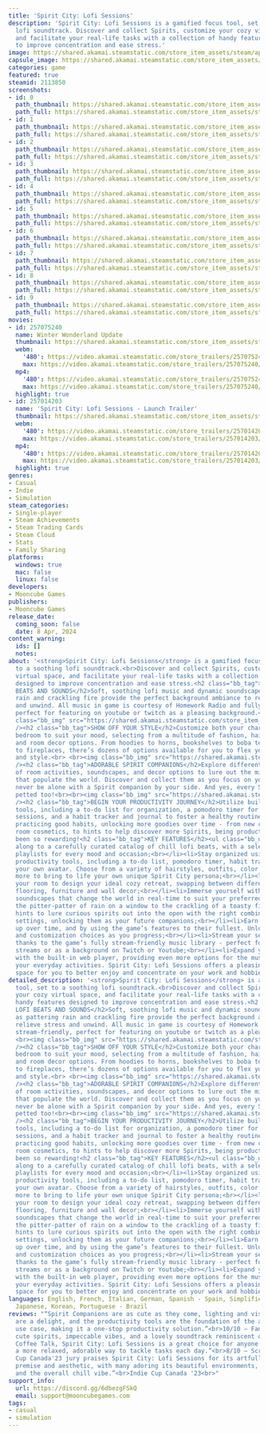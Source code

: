 ```yaml
---
title: 'Spirit City: Lofi Sessions'
description: 'Spirit City: Lofi Sessions is a gamified focus tool, set to a soothing
  lofi soundtrack. Discover and collect Spirits, customize your cozy virtual space,
  and facilitate your real-life tasks with a collection of handy features designed
  to improve concentration and ease stress.'
image: https://shared.akamai.steamstatic.com/store_item_assets/steam/apps/2113850/header_alt_assets_2.jpg?t=1732718374
capsule_image: https://shared.akamai.steamstatic.com/store_item_assets/steam/apps/2113850/83d771883e98fd9706f12f0053ac15cf3e09f899/capsule_231x87_alt_assets_2.jpg?t=1732718374
categories: game
featured: true
steamid: 2113850
screenshots:
- id: 0
  path_thumbnail: https://shared.akamai.steamstatic.com/store_item_assets/steam/apps/2113850/ss_1c58b559cb42215257bc04eb0d1ee76a0a574ecb.600x338.jpg?t=1732718374
  path_full: https://shared.akamai.steamstatic.com/store_item_assets/steam/apps/2113850/ss_1c58b559cb42215257bc04eb0d1ee76a0a574ecb.1920x1080.jpg?t=1732718374
- id: 1
  path_thumbnail: https://shared.akamai.steamstatic.com/store_item_assets/steam/apps/2113850/ss_963e00c101eec9bc73d13f2e7235200f5caf7349.600x338.jpg?t=1732718374
  path_full: https://shared.akamai.steamstatic.com/store_item_assets/steam/apps/2113850/ss_963e00c101eec9bc73d13f2e7235200f5caf7349.1920x1080.jpg?t=1732718374
- id: 2
  path_thumbnail: https://shared.akamai.steamstatic.com/store_item_assets/steam/apps/2113850/ss_b3ba7132b3eb0b88ea9b547ecc60cf006b0916d9.600x338.jpg?t=1732718374
  path_full: https://shared.akamai.steamstatic.com/store_item_assets/steam/apps/2113850/ss_b3ba7132b3eb0b88ea9b547ecc60cf006b0916d9.1920x1080.jpg?t=1732718374
- id: 3
  path_thumbnail: https://shared.akamai.steamstatic.com/store_item_assets/steam/apps/2113850/ss_923abe3f755d35ff5c6e07d33411f988fc6e6003.600x338.jpg?t=1732718374
  path_full: https://shared.akamai.steamstatic.com/store_item_assets/steam/apps/2113850/ss_923abe3f755d35ff5c6e07d33411f988fc6e6003.1920x1080.jpg?t=1732718374
- id: 4
  path_thumbnail: https://shared.akamai.steamstatic.com/store_item_assets/steam/apps/2113850/ss_a0e0495a55e65465416f88b7ba7f3322b489c974.600x338.jpg?t=1732718374
  path_full: https://shared.akamai.steamstatic.com/store_item_assets/steam/apps/2113850/ss_a0e0495a55e65465416f88b7ba7f3322b489c974.1920x1080.jpg?t=1732718374
- id: 5
  path_thumbnail: https://shared.akamai.steamstatic.com/store_item_assets/steam/apps/2113850/ss_1c94bf73fe26fa01774b3e511b4d71054cb8ae18.600x338.jpg?t=1732718374
  path_full: https://shared.akamai.steamstatic.com/store_item_assets/steam/apps/2113850/ss_1c94bf73fe26fa01774b3e511b4d71054cb8ae18.1920x1080.jpg?t=1732718374
- id: 6
  path_thumbnail: https://shared.akamai.steamstatic.com/store_item_assets/steam/apps/2113850/ss_da1685dfa4082f00aa9a43a0d129662ae6396aab.600x338.jpg?t=1732718374
  path_full: https://shared.akamai.steamstatic.com/store_item_assets/steam/apps/2113850/ss_da1685dfa4082f00aa9a43a0d129662ae6396aab.1920x1080.jpg?t=1732718374
- id: 7
  path_thumbnail: https://shared.akamai.steamstatic.com/store_item_assets/steam/apps/2113850/ss_f7496c7a6e982138f62c37f7d90d68a94e0f0d4b.600x338.jpg?t=1732718374
  path_full: https://shared.akamai.steamstatic.com/store_item_assets/steam/apps/2113850/ss_f7496c7a6e982138f62c37f7d90d68a94e0f0d4b.1920x1080.jpg?t=1732718374
- id: 8
  path_thumbnail: https://shared.akamai.steamstatic.com/store_item_assets/steam/apps/2113850/ss_a2aa30ad2d1fd93cdd352df174714ff1f9e4844f.600x338.jpg?t=1732718374
  path_full: https://shared.akamai.steamstatic.com/store_item_assets/steam/apps/2113850/ss_a2aa30ad2d1fd93cdd352df174714ff1f9e4844f.1920x1080.jpg?t=1732718374
- id: 9
  path_thumbnail: https://shared.akamai.steamstatic.com/store_item_assets/steam/apps/2113850/ss_468a4ca3f9c2112cd0b6c79021410d6a1312c22a.600x338.jpg?t=1732718374
  path_full: https://shared.akamai.steamstatic.com/store_item_assets/steam/apps/2113850/ss_468a4ca3f9c2112cd0b6c79021410d6a1312c22a.1920x1080.jpg?t=1732718374
movies:
- id: 257075240
  name: Winter Wonderland Update
  thumbnail: https://shared.akamai.steamstatic.com/store_item_assets/steam/apps/257075240/bcdbc7b73dd5844a405d5772b963fc7902316080/movie_600x337.jpg?t=1732112715
  webm:
    '480': https://video.akamai.steamstatic.com/store_trailers/257075240/movie480_vp9.webm?t=1732112715
    max: https://video.akamai.steamstatic.com/store_trailers/257075240/movie_max_vp9.webm?t=1732112715
  mp4:
    '480': https://video.akamai.steamstatic.com/store_trailers/257075240/movie480.mp4?t=1732112715
    max: https://video.akamai.steamstatic.com/store_trailers/257075240/movie_max.mp4?t=1732112715
  highlight: true
- id: 257014203
  name: 'Spirit City: Lofi Sessions - Launch Trailer'
  thumbnail: https://shared.akamai.steamstatic.com/store_item_assets/steam/apps/257014203/movie.293x165.jpg?t=1712573591
  webm:
    '480': https://video.akamai.steamstatic.com/store_trailers/257014203/movie480_vp9.webm?t=1712573591
    max: https://video.akamai.steamstatic.com/store_trailers/257014203/movie_max_vp9.webm?t=1712573591
  mp4:
    '480': https://video.akamai.steamstatic.com/store_trailers/257014203/movie480.mp4?t=1712573591
    max: https://video.akamai.steamstatic.com/store_trailers/257014203/movie_max.mp4?t=1712573591
  highlight: true
genres:
- Casual
- Indie
- Simulation
steam_categories:
- Single-player
- Steam Achievements
- Steam Trading Cards
- Steam Cloud
- Stats
- Family Sharing
platforms:
  windows: true
  mac: false
  linux: false
developers:
- Mooncube Games
publishers:
- Mooncube Games
release_date:
  coming_soon: false
  date: 8 Apr, 2024
content_warning:
  ids: []
  notes:
about: '<strong>Spirit City: Lofi Sessions</strong> is a gamified focus tool, set
  to a soothing lofi soundtrack.<br>Discover and collect Spirits, customize your cozy
  virtual space, and facilitate your real-life tasks with a collection of handy features
  designed to improve concentration and ease stress.<h2 class="bb_tag">CHILL LOFI
  BEATS AND SOUNDS</h2>Soft, soothing lofi music and dynamic soundscapes such as pattering
  rain and crackling fire provide the perfect background ambiance to relieve stress
  and unwind. All music in game is courtesy of Homework Radio and fully stream-friendly,
  perfect for featuring on youtube or twitch as a pleasing background.<br> <br><img
  class="bb_img" src="https://shared.akamai.steamstatic.com/store_item_assets/steam/apps/2113850/extras/SteamBanner_Desk_Compressed.gif?t=1732718374"
  /><h2 class="bb_tag">SHOW OFF YOUR STYLE</h2>Customize both your character and your
  bedroom to suit your mood, selecting from a multitude of fashion, hairstyle, color,
  and room decor options. From hoodies to horns, bookshelves to boba teas, fairy lights
  to fireplaces, there’s dozens of options available for you to flex your unique personality
  and style.<br> <br><img class="bb_img" src="https://shared.akamai.steamstatic.com/store_item_assets/steam/apps/2113850/extras/SteamBanner_Spirits_Compressed.gif?t=1732718374"
  /><h2 class="bb_tag">ADORABLE SPIRIT COMPANIONS</h2>Explore different combinations
  of room activities, soundscapes, and decor options to lure out the mischievous Spirits
  that populate the world. Discover and collect them as you focus on your tasks. You''ll
  never be alone with a Spirit companion by your side. And yes, every Spirit can be
  petted too!<br><br><img class="bb_img" src="https://shared.akamai.steamstatic.com/store_item_assets/steam/apps/2113850/extras/SteamBanner_Productivity_Compressed.gif?t=1732718374"
  /><h2 class="bb_tag">BEGIN YOUR PRODUCTIVITY JOURNEY</h2>Utilize built-in productivity
  tools, including a to-do list for organization, a pomodoro timer for focused work
  sessions, and a habit tracker and journal to foster a healthy routine. Earn XP for
  practicing good habits, unlocking more goodies over time - from new character &amp;
  room cosmetics, to hints to help discover more Spirits, being productive has never
  been so rewarding!<h2 class="bb_tag">KEY FEATURES</h2><ul class="bb_ul"><li>Listen
  along to a carefully curated catalog of chill lofi beats, with a selection of themed
  playlists for every mood and occasion;<br></li><li>Stay organized using integrated
  productivity tools, including a to-do list, pomodoro timer, habit tracker and journal;<br></li><li>Create
  your own avatar. Choose from a variety of hairstyles, outfits, color options, and
  more to bring to life your own unique Spirit City persona;<br></li><li>Spruce up
  your room to design your ideal cozy retreat, swapping between different wallpapers,
  flooring, furniture and wall decor;<br></li><li>Immerse yourself with interactive
  soundscapes that change the world in real-time to suit your preferred vibe, from
  the pitter-patter of rain on a window to the crackling of a toasty fireplace;<br></li><li>Decipher
  hints to lure curious spirits out into the open with the right combination of game
  settings, unlocking them as your future companions;<br></li><li>Earn XP and level
  up over time, and by using the game’s features to their fullest. Unlock new cosmetics
  and customization choices as you progress;<br></li><li>Stream your sessions worry-free
  thanks to the game’s fully stream-friendly music library - perfect for co-working
  streams or as a background on Twitch or Youtube;<br></li><li>Expand your song catalog
  with the built-in web player, providing even more options for the musically adventurous;<br></li><li>Enhance
  your everyday activities. Spirit City: Lofi Sessions offers a pleasing and distraction-free
  space for you to better enjoy and concentrate on your work and hobbies.</li></ul>'
detailed_description: '<strong>Spirit City: Lofi Sessions</strong> is a gamified focus
  tool, set to a soothing lofi soundtrack.<br>Discover and collect Spirits, customize
  your cozy virtual space, and facilitate your real-life tasks with a collection of
  handy features designed to improve concentration and ease stress.<h2 class="bb_tag">CHILL
  LOFI BEATS AND SOUNDS</h2>Soft, soothing lofi music and dynamic soundscapes such
  as pattering rain and crackling fire provide the perfect background ambiance to
  relieve stress and unwind. All music in game is courtesy of Homework Radio and fully
  stream-friendly, perfect for featuring on youtube or twitch as a pleasing background.<br>
  <br><img class="bb_img" src="https://shared.akamai.steamstatic.com/store_item_assets/steam/apps/2113850/extras/SteamBanner_Desk_Compressed.gif?t=1732718374"
  /><h2 class="bb_tag">SHOW OFF YOUR STYLE</h2>Customize both your character and your
  bedroom to suit your mood, selecting from a multitude of fashion, hairstyle, color,
  and room decor options. From hoodies to horns, bookshelves to boba teas, fairy lights
  to fireplaces, there’s dozens of options available for you to flex your unique personality
  and style.<br> <br><img class="bb_img" src="https://shared.akamai.steamstatic.com/store_item_assets/steam/apps/2113850/extras/SteamBanner_Spirits_Compressed.gif?t=1732718374"
  /><h2 class="bb_tag">ADORABLE SPIRIT COMPANIONS</h2>Explore different combinations
  of room activities, soundscapes, and decor options to lure out the mischievous Spirits
  that populate the world. Discover and collect them as you focus on your tasks. You''ll
  never be alone with a Spirit companion by your side. And yes, every Spirit can be
  petted too!<br><br><img class="bb_img" src="https://shared.akamai.steamstatic.com/store_item_assets/steam/apps/2113850/extras/SteamBanner_Productivity_Compressed.gif?t=1732718374"
  /><h2 class="bb_tag">BEGIN YOUR PRODUCTIVITY JOURNEY</h2>Utilize built-in productivity
  tools, including a to-do list for organization, a pomodoro timer for focused work
  sessions, and a habit tracker and journal to foster a healthy routine. Earn XP for
  practicing good habits, unlocking more goodies over time - from new character &amp;
  room cosmetics, to hints to help discover more Spirits, being productive has never
  been so rewarding!<h2 class="bb_tag">KEY FEATURES</h2><ul class="bb_ul"><li>Listen
  along to a carefully curated catalog of chill lofi beats, with a selection of themed
  playlists for every mood and occasion;<br></li><li>Stay organized using integrated
  productivity tools, including a to-do list, pomodoro timer, habit tracker and journal;<br></li><li>Create
  your own avatar. Choose from a variety of hairstyles, outfits, color options, and
  more to bring to life your own unique Spirit City persona;<br></li><li>Spruce up
  your room to design your ideal cozy retreat, swapping between different wallpapers,
  flooring, furniture and wall decor;<br></li><li>Immerse yourself with interactive
  soundscapes that change the world in real-time to suit your preferred vibe, from
  the pitter-patter of rain on a window to the crackling of a toasty fireplace;<br></li><li>Decipher
  hints to lure curious spirits out into the open with the right combination of game
  settings, unlocking them as your future companions;<br></li><li>Earn XP and level
  up over time, and by using the game’s features to their fullest. Unlock new cosmetics
  and customization choices as you progress;<br></li><li>Stream your sessions worry-free
  thanks to the game’s fully stream-friendly music library - perfect for co-working
  streams or as a background on Twitch or Youtube;<br></li><li>Expand your song catalog
  with the built-in web player, providing even more options for the musically adventurous;<br></li><li>Enhance
  your everyday activities. Spirit City: Lofi Sessions offers a pleasing and distraction-free
  space for you to better enjoy and concentrate on your work and hobbies.</li></ul>'
languages: English, French, Italian, German, Spanish - Spain, Simplified Chinese,
  Japanese, Korean, Portuguese - Brazil
reviews: "“Spirit Companions are as cute as they come, lighting and visual effects
  are a delight, and the productivity tools are the foundation of the application’s
  use case, making it a one-stop productivity solution.”<br>10/10 – Fandomwire<br><br>“With
  cute spirits, impeccable vibes, and a lovely soundtrack reminiscent of games like
  Coffee Talk, Spirit City: Lofi Sessions is a great choice for anyone looking for
  a more relaxed, adorable way to tackle tasks each day.”<br>8/10 – Screenrant<br><br>“Indie
  Cup Canada'23 jury praises Spirit City: Lofi Sessions for its artfully executed
  premise and aesthetic, with many adoring its beautiful environments, cute characters,
  and the overall chill vibe.”<br>Indie Cup Canada '23<br>"
support_info:
  url: https://discord.gg/6dbezgFSkQ
  email: support@mooncubegames.com
tags:
- casual
- simulation
---
```

